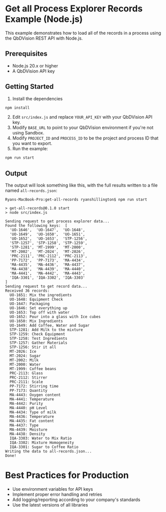 # Get all Process Explorer Records Example (Node.js)

This example demonstrates how to load all of the records in a process using the QbDVision REST API with Node.js.

## Prerequisites

- Node.js 20.x or higher
- A QbDVision API key

## Getting Started

1. Install the dependencies
```bash
npm install
```
2. Edit `src/index.js` and replace `YOUR_API_KEY` with your QbDVision API key.
3. Modify `BASE_URL` to point to your QbDVision environment if you're not using Sandbox.
4. Modify `PROJECT_ID` and `PROCESS_ID` to be the project and process ID that you want to export.
5. Run the example:
```bash
npm run start
````

## Output
The output will look something like this, with the full results written to a file named `all-records.json`:

```
Ryans-MacBook-Pro:get-all-records ryanshillington$ npm run start

> get-all-records@0.1.0 start
> node src/index.js

Sending request to get process explorer data...
Found the following keys:  [
  'UO-1646',  'UO-1647',  'UO-1648',
  'UO-1649',  'UO-1650',  'UO-1651',
  'UO-1652',  'UO-1653',  'STP-1256',
  'STP-1257', 'STP-1258', 'STP-1259',
  'STP-1281', 'MT-1999',  'MT-2000',
  'MT-2002',  'MT-2024',  'MT-2026',
  'PRC-2111', 'PRC-2112', 'PRC-2113',
  'PP-7172',  'PP-7173',  'MA-4434',
  'MA-4435',  'MA-4436',  'MA-4437',
  'MA-4438',  'MA-4439',  'MA-4440',
  'MA-4441',  'MA-4442',  'MA-4443',
  'IQA-3301', 'IQA-3302', 'IQA-3303'
]
Sending request to get record data...
Received 36 records:
  UO-1651: Mix the ingredients
  UO-1648: Equipment Check
  UO-1647: Packaging
  UO-1646: Set everything up
  UO-1653: Top off with water
  UO-1652: Pour into a glass with Ice cubes
  UO-1650: Mix Ingredients
  UO-1649: Add Coffee, Water and Sugar
  STP-1281: Add Milk to the mixture
  STP-1259: Check Equipment
  STP-1258: Test Ingredients
  STP-1257: Gather Materials
  STP-1256: Stir it all
  MT-2026: Ice
  MT-2024: Sugar
  MT-2002: Milk
  MT-2000: Water
  MT-1999: Coffee beans
  PRC-2113: Glass
  PRC-2112: Stirrer
  PRC-2111: Scale
  PP-7172: Stirring time
  PP-7173: Quantity
  MA-4443: Oxygen content
  MA-4441: Temperature
  MA-4442: Purity
  MA-4440: pH Level
  MA-4434: Type of milk
  MA-4436: Temperature
  MA-4435: Fat content
  MA-4437: Type
  MA-4439: Moisture
  MA-4438: Density
  IQA-3303: Water to Mix Ratio
  IQA-3302: Mixture Homogeneity
  IQA-3301: Sugar to Coffee Ratio
Writing the data to all-records.json...
Done!
```

# Best Practices for Production
- Use environment variables for API keys
- Implement proper error handling and retries
- Add logging/reporting according to your company's standards
- Use the latest versions of all libraries
